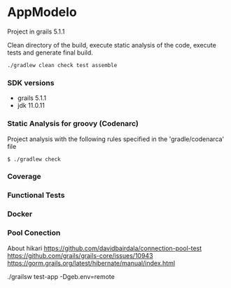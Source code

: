 # AppModelo

Project in grails 5.1.1 

Clean directory of the build, execute static analysis of the code, execute tests and generate final build.  
```
./gradlew clean check test assemble
```

### SDK versions

* grails 5.1.1
* jdk 11.0.11

### Static Analysis for groovy (Codenarc)

Project analysis with the following rules specified in the 'gradle/codenarca' file 
```
$ ./gradlew check
```

### Coverage

### Functional Tests

### Docker

### Pool Conection

About hikari
https://github.com/davidbairdala/connection-pool-test
https://github.com/grails/grails-core/issues/10943
https://gorm.grails.org/latest/hibernate/manual/index.html




./grailsw test-app  -Dgeb.env=remote